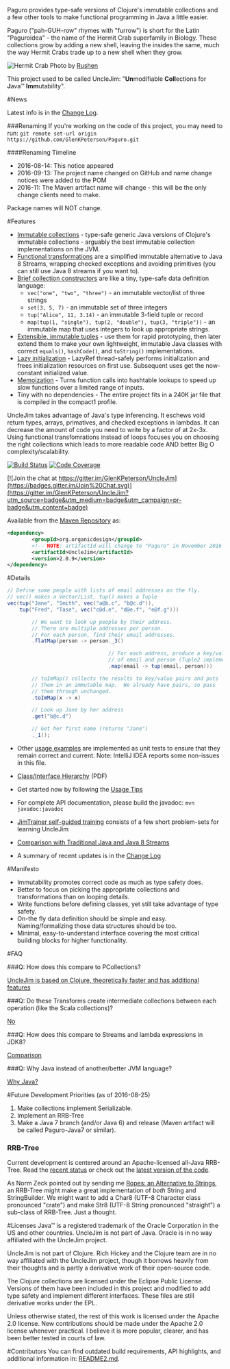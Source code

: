 Paguro provides type-safe versions of Clojure's immutable collections and a few other tools to make functional programming in Java a little easier.

Paguro ("pah-GUH-row" rhymes with "furrow") is short for the Latin "Paguroidea" - the name of the Hermit Crab superfamily in Biology.  These collections grow by adding a new shell, leaving the insides the same, much the way Hermit Crabs trade up to a new shell when they grow.

![Hermit Crab](https://c7.staticflickr.com/8/7413/12171498934_2934c7ef28_n.jpg)
Photo by [Rushen](https://www.flickr.com/photos/rushen/12171498934/in/photostream/)

This project used to be called UncleJim: "**Un**modifiable **Coll**ections for **J**ava™ **Imm**utability". 

#News

Latest info is in the [Change Log](https://github.com/GlenKPeterson/UncleJim/blob/master/CHANGE_LOG.md).

###Renaming
If you're working on the code of this project, you may need to run:
`git remote set-url origin https://github.com/GlenKPeterson/Paguro.git`

####Renaming Timeline
 - 2016-08-14: This notice appeared
 - 2016-09-13: The project name changed on GitHub and name change notices were added to the POM
 - 2016-11: The Maven artifact name will change - this will be the only change clients need to make.

Package names will NOT change.

#Features

* [Immutable collections](src/main/java/org/organicdesign/fp/collections) - type-safe generic Java versions of Clojure's immutable collections - arguably the best immutable collection implementations on the JVM.
* [Functional transformations](src/main/java/org/organicdesign/fp/xform/Transformable.java#L42) are a simplified immutable alternative to Java 8 Streams, wrapping checked exceptions and avoiding primitives (you can still use Java 8 streams if you want to).
* [Brief collection constructors](src/main/java/org/organicdesign/fp/StaticImports.java#L36) are like a tiny, type-safe data definition language:
  * `vec("one", "two", "three")` - an immutable vector/list of three strings
  * `set(3, 5, 7)` - an immutable set of three integers
  * `tup("Alice", 11, 3.14)` - an immutable 3-field tuple or record
  * `map(tup(1, "single"), tup(2, "double"), tup(3, "triple"))` - an immutable map that uses integers to look up appropriate strings.
* [Extensible, immutable tuples](src/main/java/org/organicdesign/fp/tuple) - use them for rapid prototyping, then later extend them to make your own lightweight, immutable Java classes with correct `equals()`, `hashCode()`, and `toString()` implementations.
* [Lazy initialization](src/main/java/org/organicdesign/fp/LazyRef.java#L5) - LazyRef thread-safely performs initialization and frees initialization resources on first use.  Subsequent uses get the now-constant initialized value.
* [Memoization](src/main/java/org/organicdesign/fp/function/Function3.java#L42) - Turns function calls into hashtable lookups to speed up slow functions over a limited range of inputs.
* Tiny with no dependencies - The entire project fits in a 240K jar file that is compiled in the compact1 profile.

UncleJim takes advantage of Java's type inferencing.  It eschews void return types, arrays, primatives, and checked exceptions in lambdas.  It can decrease the amount of code you need to write by a factor of at 2x-3x.  Using functional transfomrations instead of loops focuses you on choosing the right collections which leads to more readable code AND better Big O complexity/scalability.

[![Build Status](https://travis-ci.org/GlenKPeterson/UncleJim.svg?branch=master)](https://travis-ci.org/GlenKPeterson/UncleJim)
[![Code Coverage](http://codecov.io/github/GlenKPeterson/UncleJim/coverage.svg?branch=master)](http://codecov.io/github/GlenKPeterson/UncleJim?branch=master)

[![Join the chat at https://gitter.im/GlenKPeterson/UncleJim](https://badges.gitter.im/Join%20Chat.svg)](https://gitter.im/GlenKPeterson/UncleJim?utm_source=badge&utm_medium=badge&utm_campaign=pr-badge&utm_content=badge)

Available from the [Maven Repository](http://mvnrepository.com/artifact/org.organicdesign/UncleJim) as:
```xml
<dependency>
        <groupId>org.organicdesign</groupId>
        <!-- NOTE: artifactId will change to "Paguro" in November 2016 -->
        <artifactId>UncleJim</artifactId>
        <version>2.0.9</version>
</dependency>
```

#Details



```java
// Define some people with lists of email addresses on the fly.
// vec() makes a Vector/List, tup() makes a Tuple
vec(tup("Jane", "Smith", vec("a@b.c", "b@c.d")),
    tup("Fred", "Tase", vec("c@d.e", "d@e.f", "e@f.g")))

        // We want to look up people by their address.
        // There are multiple addresses per person.
        // For each person, find their email addresses.
        .flatMap(person -> person._3()

                                 // For each address, produce a key/value pair
                                 // of email and person (Tuple2 implements Map.Entry)
                                 .map(email -> tup(email, person)))

        // toImMap() collects the results to key/value pairs and puts
        // them in an immutable map.  We already have pairs, so pass
        // them through unchanged.
        .toImMap(x -> x)

        // Look up Jane by her address
        .get("b@c.d")

        // Get her first name (returns "Jane")
        ._1();
```

* Other [usage examples](src/test/java/org/organicdesign/fp/UsageExampleTest.java#L34) are implemented as unit tests to ensure that they remain correct and current.  Note: IntelliJ IDEA reports some non-issues in this file.

* [Class/Interface Hierarchy](inheritanceHierarchy.pdf) (PDF)

* Get started now by following the [Usage Tips](https://github.com/GlenKPeterson/UncleJim/wiki/Usage-Tips)

* For complete API documentation, please build the javadoc: `mvn javadoc:javadoc`

* [JimTrainer self-guided training](https://github.com/GlenKPeterson/JimTrainer) consists of a few short problem-sets for learning UncleJim

* [Comparison with Traditional Java and Java 8 Streams](src/test/java/org/organicdesign/fp/TradJavaStreamComparisonTest.java#L22)

* A summary of recent updates is in the [Change Log](CHANGE_LOG.md)

#Manifesto

* Immutability promotes correct code as much as type safety does.
* Better to focus on picking the appropriate collections and transformations than on looping details.
* Write functions before defining classes, yet still take advantage of type safety.
* On-the fly data definition should be simple and easy.  Naming/formalizing those data structures should be too.
* Minimal, easy-to-understand interface covering the most critical building blocks for higher functionality.

#FAQ

###Q: How does this compare to PCollections?

[UncleJim is based on Clojure, theoretically faster and has additional features](https://github.com/GlenKPeterson/UncleJim/wiki/UncleJim-vs.-PCollections)

###Q: Do these Transforms create intermediate collections between each operation (like the Scala collections)?

[No](https://github.com/GlenKPeterson/UncleJim/wiki/How-do-%22Xforms%22---Transformations-work%3F)

###Q: How does this compare to Streams and lambda expressions in JDK8?

[Comparison](https://github.com/GlenKPeterson/UncleJim/wiki/Comparison-with-Streams-and-Lambdas-in-JDK8)

###Q: Why Java instead of another/better JVM language?

[Why Java?](https://github.com/GlenKPeterson/UncleJim/wiki/Why-is-Paguro-written-in-Java%3F)

#Future Development Priorities (as of 2016-08-25)
1. Make collections implement Serializable.
2. Implement an RRB-Tree
3. Make a Java 7 branch (and/or Java 6) and release (Maven artifact will be called Paguro-Java7 or similar).

### RRB-Tree
Current development is centered around an Apache-licensed all-Java RRB-Tree.  Read the [recent status](https://github.com/GlenKPeterson/UncleJim/issues/4#issuecomment-239825939) or check out the [latest version of the code](https://github.com/GlenKPeterson/UncleJim/blob/2016-05-22_RRB-Tree/src/main/java/org/organicdesign/fp/experimental/RrbTree1.java).

As Norm Zeck pointed out by sending me [Ropes: an Alternative to Strings](http://citeseer.ist.psu.edu/viewdoc/download?doi=10.1.1.14.9450&rep=rep1&type=pdf), an RRB-Tree might make a great implementation of *both* String and StringBuilder.  We might want to add a Char8 (UTF-8 Character class pronounced "crate") and make Str8 (UTF-8 String pronounced "straight") a sub-class of RRB-Tree.  Just a thought.

#Licenses
Java&trade; is a registered trademark of the Oracle Corporation in the US and other countries.
UncleJim is not part of Java.
Oracle is in no way affiliated with the UncleJim project.

UncleJim is not part of Clojure.
Rich Hickey and the Clojure team are in no way affiliated with the UncleJim project, though it borrows heavily from their thoughts and is partly a derivative work of their open-source code.

The Clojure collections are licensed under the Eclipse Public License.
Versions of them have been included in this project and modified to add type safety and implement different interfaces.
These files are still derivative works under the EPL.

Unless otherwise stated, the rest of this work is licensed under the Apache 2.0 license.
New contributions should be made under the Apache 2.0 license whenever practical.
I believe it is more popular, clearer, and has been better tested in courts of law.

#Contributors
You can find outdated build requirements, API highlights, and additional information in: [README2.md](README2.md).
